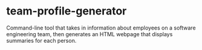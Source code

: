 # team-profile-generator
Command-line tool that takes in information about employees on a software engineering team, then generates an HTML webpage that displays summaries for each person.
